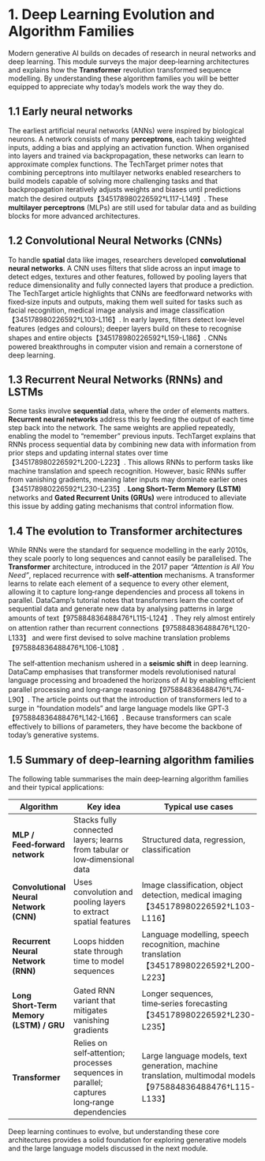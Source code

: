 # 1. Deep Learning Evolution and Algorithm Families

Modern generative AI builds on decades of research in neural networks and deep learning.  This module surveys the major deep‑learning architectures and explains how the **Transformer** revolution transformed sequence modelling.  By understanding these algorithm families you will be better equipped to appreciate why today’s models work the way they do.

## 1.1 Early neural networks

The earliest artificial neural networks (ANNs) were inspired by biological neurons.  A network consists of many **perceptrons**, each taking weighted inputs, adding a bias and applying an activation function.  When organised into layers and trained via backpropagation, these networks can learn to approximate complex functions.  The TechTarget primer notes that combining perceptrons into multilayer networks enabled researchers to build models capable of solving more challenging tasks and that backpropagation iteratively adjusts weights and biases until predictions match the desired outputs【345178980226592†L117-L149】.  These **multilayer perceptrons** (MLPs) are still used for tabular data and as building blocks for more advanced architectures.

## 1.2 Convolutional Neural Networks (CNNs)

To handle **spatial** data like images, researchers developed **convolutional neural networks**.  A CNN uses filters that slide across an input image to detect edges, textures and other features, followed by pooling layers that reduce dimensionality and fully connected layers that produce a prediction.  The TechTarget article highlights that CNNs are feedforward networks with fixed‑size inputs and outputs, making them well suited for tasks such as facial recognition, medical image analysis and image classification【345178980226592†L103-L116】.  In early layers, filters detect low‑level features (edges and colours); deeper layers build on these to recognise shapes and entire objects【345178980226592†L159-L186】.  CNNs powered breakthroughs in computer vision and remain a cornerstone of deep learning.

## 1.3 Recurrent Neural Networks (RNNs) and LSTMs

Some tasks involve **sequential** data, where the order of elements matters.  **Recurrent neural networks** address this by feeding the output of each time step back into the network.  The same weights are applied repeatedly, enabling the model to “remember” previous inputs.  TechTarget explains that RNNs process sequential data by combining new data with information from prior steps and updating internal states over time【345178980226592†L200-L223】.  This allows RNNs to perform tasks like machine translation and speech recognition.  However, basic RNNs suffer from vanishing gradients, meaning later inputs may dominate earlier ones【345178980226592†L230-L235】.  **Long Short‑Term Memory (LSTM)** networks and **Gated Recurrent Units (GRUs)** were introduced to alleviate this issue by adding gating mechanisms that control information flow.

## 1.4 The evolution to Transformer architectures

While RNNs were the standard for sequence modelling in the early 2010s, they scale poorly to long sequences and cannot easily be parallelised.  The **Transformer** architecture, introduced in the 2017 paper *“Attention is All You Need”*, replaced recurrence with **self‑attention** mechanisms.  A transformer learns to relate each element of a sequence to every other element, allowing it to capture long‑range dependencies and process all tokens in parallel.  DataCamp’s tutorial notes that transformers learn the context of sequential data and generate new data by analysing patterns in large amounts of text【975884836488476†L115-L124】.  They rely almost entirely on attention rather than recurrent connections【975884836488476†L120-L133】 and were first devised to solve machine translation problems【975884836488476†L106-L108】.

The self‑attention mechanism ushered in a **seismic shift** in deep learning.  DataCamp emphasises that transformer models revolutionised natural language processing and broadened the horizons of AI by enabling efficient parallel processing and long‑range reasoning【975884836488476†L74-L90】.  The article points out that the introduction of transformers led to a surge in “foundation models” and large language models like GPT‑3【975884836488476†L142-L166】.  Because transformers can scale effectively to billions of parameters, they have become the backbone of today’s generative systems.

## 1.5 Summary of deep‑learning algorithm families

The following table summarises the main deep‑learning algorithm families and their typical applications:

| Algorithm | Key idea | Typical use cases |
|---|---|---|
| **MLP / Feed‑forward network** | Stacks fully connected layers; learns from tabular or low‑dimensional data | Structured data, regression, classification |
| **Convolutional Neural Network (CNN)** | Uses convolution and pooling layers to extract spatial features | Image classification, object detection, medical imaging【345178980226592†L103-L116】 |
| **Recurrent Neural Network (RNN)** | Loops hidden state through time to model sequences | Language modelling, speech recognition, machine translation【345178980226592†L200-L223】 |
| **Long Short‑Term Memory (LSTM) / GRU** | Gated RNN variant that mitigates vanishing gradients | Longer sequences, time‑series forecasting【345178980226592†L230-L235】 |
| **Transformer** | Relies on self‑attention; processes sequences in parallel; captures long‑range dependencies | Large language models, text generation, machine translation, multimodal models【975884836488476†L115-L133】 |

Deep learning continues to evolve, but understanding these core architectures provides a solid foundation for exploring generative models and the large language models discussed in the next module.